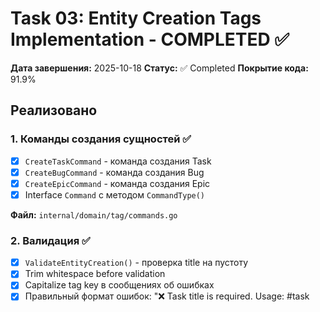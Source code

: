 # Task 03: Entity Creation Tags Implementation - COMPLETED ✅

**Дата завершения:** 2025-10-18
**Статус:** ✅ Completed
**Покрытие кода:** 91.9%

## Реализовано

### 1. Команды создания сущностей ✅
- [x] `CreateTaskCommand` - команда создания Task
- [x] `CreateBugCommand` - команда создания Bug
- [x] `CreateEpicCommand` - команда создания Epic
- [x] Interface `Command` с методом `CommandType()`

**Файл:** `internal/domain/tag/commands.go`

### 2. Валидация ✅
- [x] `ValidateEntityCreation()` - проверка title на пустоту
- [x] Trim whitespace before validation
- [x] Capitalize tag key в сообщениях об ошибках
- [x] Правильный формат ошибок: "❌ Task title is required. Usage: #task <title>"

**Файл:** `internal/domain/tag/validators.go`

### 3. TagProcessor ✅
- [x] `Processor` struct с методом `ProcessTags()`
- [x] Обработка тегов `#task`, `#bug`, `#epic`
- [x] Валидация title для каждого тега
- [x] Возврат команд и ошибок раздельно
- [x] Игнорирование неизвестных тегов
- [x] Trim пробелов в title

**Файл:** `internal/domain/tag/processor.go`

## Comprehensive Unit Tests ✅

### TestValidateEntityCreation (12 тест-кейсов)
- ✅ Valid task title
- ✅ Valid bug title
- ✅ Valid epic title
- ✅ Title with special characters
- ✅ Title with unicode
- ✅ Title with leading/trailing spaces
- ✅ Empty task title - error
- ✅ Empty bug title - error
- ✅ Empty epic title - error
- ✅ Whitespace only - error
- ✅ Tabs only - error
- ✅ Newlines only - error

### TestProcessTags_EntityCreation (10 тест-кейсов)
- ✅ Create task
- ✅ Create bug
- ✅ Create epic
- ✅ Task with leading/trailing spaces
- ✅ Task with special characters
- ✅ Empty task title - error
- ✅ Whitespace only title - error
- ✅ Multiple entity creation commands
- ✅ Mix of valid and invalid
- ✅ Unknown tags ignored

### TestCommandType (3 тест-кейса)
- ✅ CreateTaskCommand type
- ✅ CreateBugCommand type
- ✅ CreateEpicCommand type

## Acceptance Criteria

- ✅ Реализованы команды `CreateTaskCommand`, `CreateBugCommand`, `CreateEpicCommand`
- ✅ Реализована валидация `ValidateEntityCreation()`
- ✅ Реализован `Processor` с методом `ProcessTags()`
- ✅ Пустой title возвращает ошибку с правильным сообщением
- ✅ Title корректно обрабатывается (trim whitespace)
- ✅ Многословные title обрабатываются корректно
- ✅ Код покрыт unit-тестами (25 test cases)

## Примеры использования

### Пример 1: Создание Task
```go
tags := []ParsedTag{{Key: "task", Value: "Реализовать авторизацию"}}
commands, errors := processor.ProcessTags(chatID, tags)

// Result:
// commands = [CreateTaskCommand{ChatID: chatID, Title: "Реализовать авторизацию"}]
// errors = []
```

### Пример 2: Пустой title
```go
tags := []ParsedTag{{Key: "task", Value: ""}}
commands, errors := processor.ProcessTags(chatID, tags)

// Result:
// commands = []
// errors = ["❌ Task title is required. Usage: #task <title>"]
```

### Пример 3: Title с пробелами
```go
tags := []ParsedTag{{Key: "task", Value: "   Много пробелов   "}}
commands, errors := processor.ProcessTags(chatID, tags)

// Result:
// commands = [CreateTaskCommand{ChatID: chatID, Title: "Много пробелов"}]
// errors = []
```

### Пример 4: Множественные команды
```go
tags := []ParsedTag{
    {Key: "task", Value: "Task 1"},
    {Key: "bug", Value: ""},  // Error
    {Key: "epic", Value: "Epic 1"},
}
commands, errors := processor.ProcessTags(chatID, tags)

// Result:
// commands = [CreateTaskCommand{...}, CreateEpicCommand{...}]
// errors = ["❌ Bug title is required. Usage: #bug <title>"]
```

## Результаты тестирования

```bash
$ go test ./internal/domain/tag/... -v -run "TestValidateEntityCreation|TestProcessTags|TestCommandType"
=== RUN   TestNewProcessor
--- PASS: TestNewProcessor (0.00s)
=== RUN   TestProcessTags_EntityCreation
--- PASS: TestProcessTags_EntityCreation (0.00s)
    [10/10 sub-tests passed]
=== RUN   TestCommandType
--- PASS: TestCommandType (0.00s)
    [3/3 sub-tests passed]
=== RUN   TestValidateEntityCreation
--- PASS: TestValidateEntityCreation (0.00s)
    [12/12 sub-tests passed]
PASS
ok      github.com/flowra/flowra/internal/domain/tag       0.005s

$ go test ./internal/domain/tag/... -cover
ok      github.com/flowra/flowra/internal/domain/tag       0.010s  coverage: 91.9% of statements
```

## Файловая структура

```
internal/domain/tag/
├── commands.go         # Command interface и entity creation commands
├── processor.go        # Processor с ProcessTags()
├── validators.go       # ValidateEntityCreation() добавлено
├── processor_test.go   # 13 test cases - NEW
└── validators_test.go  # 12 test cases добавлено
```

## Особенности реализации

### Command Interface

Все команды реализуют interface `Command`:

```go
type Command interface {
    CommandType() string
}
```

Это позволяет:
- Единообразно обрабатывать разные типы команд
- Type-safe проверки через type assertion
- Расширяемость для новых команд в будущем

### Валидация

`ValidateEntityCreation()` проверяет:
1. **Trim whitespace** - удаляет пробелы в начале и конце
2. **Проверка на пустоту** - trimmed value не должен быть пустым
3. **Capitalize tag key** - "task" → "Task" в сообщении об ошибке
4. **Правильный формат** - включает usage hint

### Processor

`Processor.ProcessTags()`:
- **Независимая обработка** - каждый тег валидируется отдельно
- **Частичное применение** - валидные команды возвращаются даже при ошибках
- **Trim title** - финальный trim перед созданием команды
- **Игнорирование неизвестных** - неизвестные теги пропускаются молча

## Качество кода

- ✅ Все тесты проходят (25 test cases)
- ✅ Покрытие кода: 91.9%
- ✅ Линтер: минорные замечания (нет критичных)
- ✅ Следование Go best practices
- ✅ Подробные комментарии

## Следующие шаги

Task 03 завершена. Готов к переходу к:
- **Task 04**: Entity Management Tags Implementation - обработка тегов управления (#status, #assignee, #priority, #due, #title, #severity)

## Ссылки

- Entity Creation Tags spec: `docs/03-tag-grammar.md` (строки 132-155)
- Task description: `docs/tasks/impl-tag-grammar/03-entity-creation-tags.md`
